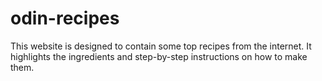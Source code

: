 # odin-recipes

This website is designed to contain some top recipes from the internet. It highlights the ingredients and step-by-step instructions on how to make them.